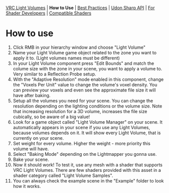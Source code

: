[VRC Light Volumes](/README.md) | **How to Use** | [Best Practices](/Documentation/BestPractices.md) | [Udon Sharp API](/Documentation/UdonSharpAPI.md) | [For Shader Developers](/Documentation/ForShaderDevelopers.md) | [Compatible Shaders](/Documentation/CompatibleShaders.md)
# How to use
1. Click RMB in your hierarchy window and choose "Light Volume"
2. Name your Light Volume game object related to the zone you want to apply it to. (Light volumes names must be different)
3. In your Light Volume component press "Edit Bounds" and match the  colume size with the zone in your scene, you want to apply a volume to. Very similar to a Reflection Probe setup.
4. With the "Adaptive Resolution" mode enabled in this component, change the "Voxels Per Unit" value to change the volume's voxel density. You can preview your voxels and even see the approximate file size it will have after baking.
5. Setup all the volumes you need for your scene. You can change the resolution depending on the lighting conditions or the volume size. Note that increasing resolution for a 3D volume, increases the file size cubically, so be aware of a big value!
6. Look for a game object called "Light Volume Manager" on your scene. It automatically appears in your scene if you use any Light Volumes, because volumes depends on it. It will show every Light Volume, that is currently on your scene.
7. Set weight for every volume. Higher the weight - more priority this volume will have.
8. Select "Baking Mode" depending on the Lightmapper you gonna use.
9. Bake your scene.
10. Now it should work! To test it, use any mesh with a shader that supports VRC Light Volumes. There are few shaders provided with this asset in a shader category called "Light Volume Samples".
11. You can always check the example scene in the "Example" folder to look how it works.